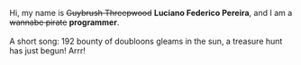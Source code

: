 Hi, my name is ~~Guybrush Threepwood~~ **Luciano Federico Pereira**, and I am a ~~wannabe pirate~~ **programmer**.<br><br>A short song: 192 bounty of doubloons gleams in the sun, a treasure hunt has just begun! Arrr!
